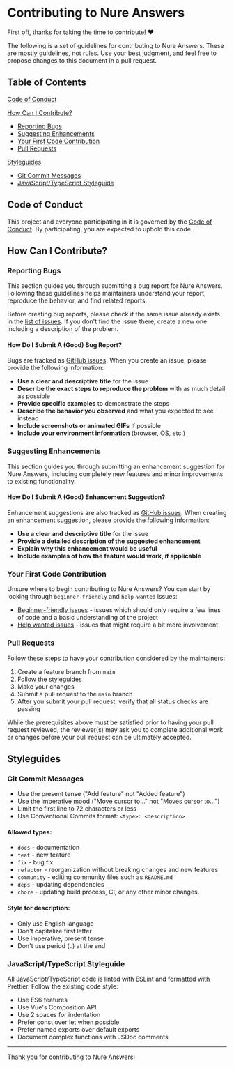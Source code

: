 # Contributing to Nure Answers

First off, thanks for taking the time to contribute! ♥

The following is a set of guidelines for contributing to Nure Answers. These are mostly guidelines, not rules. Use your best judgment, and feel free to propose changes to this document in a pull request.

## Table of Contents

[Code of Conduct](#code-of-conduct)

[How Can I Contribute?](#how-can-i-contribute)
  * [Reporting Bugs](#reporting-bugs)
  * [Suggesting Enhancements](#suggesting-enhancements)
  * [Your First Code Contribution](#your-first-code-contribution)
  * [Pull Requests](#pull-requests)

[Styleguides](#styleguides)
  * [Git Commit Messages](#git-commit-messages)
  * [JavaScript/TypeScript Styleguide](#javascripttypescript-styleguide)

## Code of Conduct

This project and everyone participating in it is governed by the [Code of Conduct](CODE_OF_CONDUCT.md). By participating, you are expected to uphold this code.

## How Can I Contribute?

### Reporting Bugs

This section guides you through submitting a bug report for Nure Answers. Following these guidelines helps maintainers understand your report, reproduce the behavior, and find related reports.

Before creating bug reports, please check if the same issue already exists in the [list of issues](https://github.com/nure-answers/client/issues). If you don't find the issue there, create a new one including a description of the problem.

#### How Do I Submit A (Good) Bug Report?

Bugs are tracked as [GitHub issues](https://github.com/nure-answers/client/issues). When you create an issue, please provide the following information:

* **Use a clear and descriptive title** for the issue
* **Describe the exact steps to reproduce the problem** with as much detail as possible
* **Provide specific examples** to demonstrate the steps
* **Describe the behavior you observed** and what you expected to see instead
* **Include screenshots or animated GIFs** if possible
* **Include your environment information** (browser, OS, etc.)

### Suggesting Enhancements

This section guides you through submitting an enhancement suggestion for Nure Answers, including completely new features and minor improvements to existing functionality.

#### How Do I Submit A (Good) Enhancement Suggestion?

Enhancement suggestions are also tracked as [GitHub issues](https://github.com/nure-answers/client/issues). When creating an enhancement suggestion, please provide the following information:

* **Use a clear and descriptive title** for the issue
* **Provide a detailed description of the suggested enhancement**
* **Explain why this enhancement would be useful**
* **Include examples of how the feature would work, if applicable**

### Your First Code Contribution

Unsure where to begin contributing to Nure Answers? You can start by looking through `beginner-friendly` and `help-wanted` issues:

* [Beginner-friendly issues](https://github.com/nure-answers/client/labels/beginner-friendly) - issues which should only require a few lines of code and a basic understanding of the project
* [Help wanted issues](https://github.com/nure-answers/client/labels/help-wanted) - issues that might require a bit more involvement

### Pull Requests

Follow these steps to have your contribution considered by the maintainers:

1. Create a feature branch from `main`
2. Follow the [styleguides](#styleguides)
3. Make your changes
4. Submit a pull request to the `main` branch
5. After you submit your pull request, verify that all status checks are passing

While the prerequisites above must be satisfied prior to having your pull request reviewed, the reviewer(s) may ask you to complete additional work or changes before your pull request can be ultimately accepted.

## Styleguides

### Git Commit Messages

* Use the present tense ("Add feature" not "Added feature")
* Use the imperative mood ("Move cursor to..." not "Moves cursor to...")
* Limit the first line to 72 characters or less
* Use Conventional Commits format: `<type>: <description>`

#### Allowed types:

* `docs` - documentation
* `feat` - new feature
* `fix` - bug fix
* `refactor` - reorganization without breaking changes and new features
* `community` - editing community files such as `README.md`
* `deps` - updating dependencies
* `chore` - updating build process, CI, or any other minor changes.

#### Style for description:

* Only use English language
* Don't capitalize first letter
* Use imperative, present tense
* Don't use period (`.`) at the end

### JavaScript/TypeScript Styleguide

All JavaScript/TypeScript code is linted with ESLint and formatted with Prettier. Follow the existing code style:

* Use ES6 features
* Use Vue's Composition API 
* Use 2 spaces for indentation
* Prefer const over let when possible
* Prefer named exports over default exports
* Document complex functions with JSDoc comments

---

Thank you for contributing to Nure Answers!